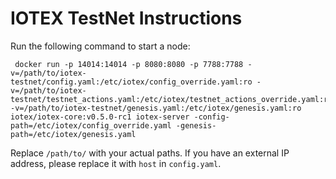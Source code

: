 # IOTEX TestNet Instructions

Run the following command to start a node:

```
 docker run -p 14014:14014 -p 8080:8080 -p 7788:7788 -v=/path/to/iotex-testnet/config.yaml:/etc/iotex/config_override.yaml:ro -v=/path/to/iotex-testnet/testnet_actions.yaml:/etc/iotex/testnet_actions_override.yaml:ro -v=/path/to/iotex-testnet/genesis.yaml:/etc/iotex/genesis.yaml:ro iotex/iotex-core:v0.5.0-rc1 iotex-server -config-path=/etc/iotex/config_override.yaml -genesis-path=/etc/iotex/genesis.yaml
```

Replace `/path/to/` with your actual paths. If you have an external IP address, please replace it with `host` in `config.yaml`.
